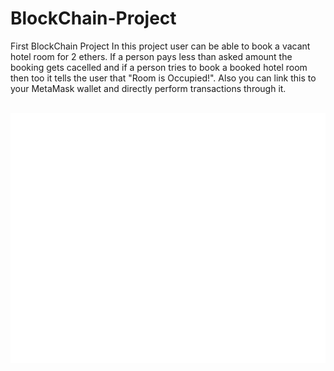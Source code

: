 # BlockChain-Project
First BlockChain Project In this project user can be able to book a vacant hotel room for 2 ethers. If a person pays less than asked amount the booking gets cacelled and if a person tries to book a booked hotel room then too it tells the user that "Room is Occupied!". Also you can link this to your MetaMask wallet and directly perform transactions through it.
<div align="center">
	<br>
<!-- 	<a href="https://github.com/sindresorhus/css-in-readme-like-wat/blame/main/header.svg"> -->
<!-- 	<a href="https://github.com/shashwatwankhedekar/BlockChain-Project/blob/main/header.svg"> -->
	<a href="https://github.com/shashwatwankhedekar/BlockChain-Project/edit/main/header.svg">
		<img src="header.svg" width="800" height="400" alt="Click to see the source">
	</a>
	<br>
</div>



<br>
<br>
<br>
<br>
<br>
<br>
